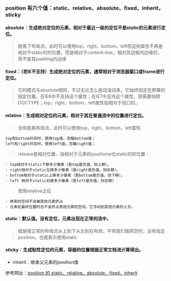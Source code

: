 ### position 有六个值：static、relative、absolute、fixed、inherit，sticky


#### absolute：生成绝对定位的元素，相对于最近一级的定位不是static的元素进行定位。
> 脱离了布局流，此时可以使用top，right，bottom，left但这些属性不再是相对于static时的位置，而是相对于content-box，相对其边框内边缘的，而不是其padding内边缘


#### fixed：（老IE不支持）生成绝对定位的元素，通常相对于浏览器窗口或frame进行定位。
> 它的模式与absolute相同，不过无论怎么拖动滚动条，它始终固定在屏幕的指定位置。在IE6中不支持这个属性；在IE7中支持这个属性，但需要指明DOCTYPE；top，right，bottom，left属性指相对于视口的。

#### relative：生成相对定位的元素，相对于其在普通流中的位置进行定位。
> 没有脱离布局流，此时可以使用top，right，bottom，left属性
 ```
 top和bottom共存时，使用top值，忽略bottom值；
 left和right共存时，使用left值，忽略right值；
 ```
> release是相对位置，指相对于元素的positionw位static时的位置：
```
- top相对于static下移多少像素（若top是负值，则上移）。
- right相对于static左移多少像素（若right是负值，则右移）。
- bottom相对于static上移多少像素（若bottom是负值，则下移）。
- left 相对于static右移多少像素（若left是负值，则左移）

```
> 使用relative之后
```
- 原来的空间不会被其他元素挤占
- 元素在最终位置时也不会挤占其他元素的空间，它浮动到其他元素的上方。
```

#### static：默认值。没有定位，元素出现在正常的流中，

   > 就是按正常的布局流从上到下从左到右布局，平常我们做网页时，没有指定position，也就表示使用static


#### sticky：生成粘性定位的元素，容器的位置根据正常文档流计算得出。
- inherit：继承父元素的position值

参考网址：[position 的 static、relative、absolute、fixed、inherit](http://blog.csdn.net/qq546937127/article/details/5989601)